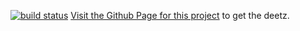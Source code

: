 [![build status](https://secure.travis-ci.org/kevwil/easyhttp.png)](http://travis-ci.org/kevwil/easyhttp)
[Visit the Github Page for this project](http://kevwil.github.com/easyhttp/) to get the deetz.
